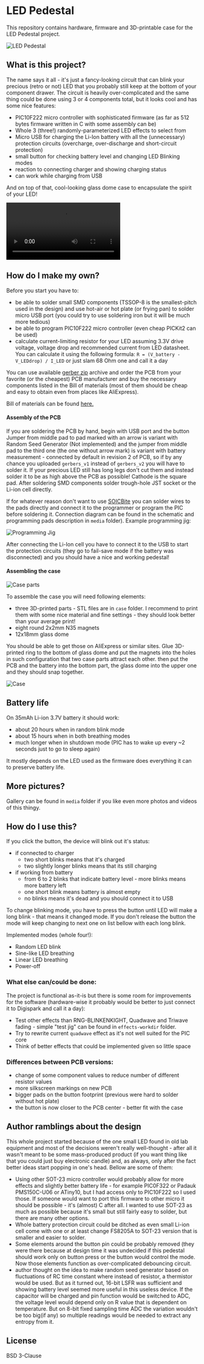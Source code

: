 # LED Pedestal

This repository contains hardware, firmware and
3D-printable case for the LED Pedestal project.

![LED Pedestal](media/led-pedestal.jpg)

## What is this project?

The name says it all - it's just a fancy-looking circuit
that can blink your precious (retro or not) LED that you probably
still keep at the bottom of your component drawer. The circuit is heavily
over-complicated and the same thing could be done using 3 or 4 components total,
but it looks cool and has some nice features:

- PIC10F222 micro controller with sophisticated firmware (as far as 512 bytes 
firmware written in C with some assembly can be)
- Whole 3 (three!) randomly-parameterized LED effects to select from 
- Micro USB for charging the Li-Ion battery with all the (unnecessary)
protection circuits (overcharge, over-discharge and short-circuit protection) 
- small button for checking battery level and changing LED Blinking modes
- reaction to connecting charger and showing charging status
- can work while charging from USB

And on top of that, cool-looking glass dome case 
to encapsulate the spirit of your LED!

![LED Pedestal](media/led-pedestal-animated.webm)

## How do I make my own?

Before you start you have to:

- be able to solder small SMD components (TSSOP-8 is the smallest-pitch used in
the design) and use hot-air or hot plate (or frying pan) to solder
micro USB port (you could try to use soldering iron but it will be much more 
tedious) 
- be able to program PIC10F222 micro controller (even cheap PICKit2 can be used)
- calculate current-limiting resistor for your LED assuming 3.3V drive voltage,
voltage drop and recommended current from LED datasheet. You can calculate it
using the following formula: `R = (V_battery - V_LEDdrop) / I_LED` or just slam
68 Ohm one and call it a day 

You can use available [gerber zip](hardware/gerbers_v2.zip) archive and order
the PCB from your favorite (or the cheapest) PCB manufacturer and buy the 
necessary components listed in the Bill of materials (most of them should be
cheap and easy to obtain even from places like AliExpress).

Bill of materials can be found [here.](bom.txt)

#### Assembly of the PCB

If you are soldering the PCB by hand, begin with USB port and the button 
Jumper from middle pad to pad marked with an arrow is variant with Random 
Seed Generator (Not implemented) and the jumper from middle pad to the 
third one (the one without arrow mark) is variant with battery 
measurement - connected by default in revision 2 of PCB, so if by any chance
you uploaded `gerbers_v1` instead of `gerbers_v2` you will have to solder it.
If your precious LED still has long legs don't cut them and instead solder it to
be as high above the PCB as possible! Cathode is the square pad. After soldering
SMD components solder trough-hole JST socket or the Li-ion cell directly.

If for whatever reason don't want to use 
[SOICBite](https://github.com/SimonMerrett/SOICbite) you can solder wires to the
pads directly and connect it to the programmer or program the PIC before
soldering it. Connection diagram can be found in the schematic and programming 
pads description in `media` folder). Example programming jig:

![Programming Jig](media/programming_jig.jpg)

After connecting the Li-Ion cell you have to connect it to the USB
to start the protection circuits (they go to fail-save mode if the battery was
disconnected) and you should have a nice and working pedestal!

#### Assembling the case

![Case parts](media/case-parts.jpg)

To assemble the case you will need following elements:

- three 3D-printed parts - STL files are in `case` folder. I recommend to print
them with some nice material and fine settings - they should look better than
your average print!
- eight round 2x2mm N35 magnets
- 12x18mm glass dome

You should be able to get those on AliExpress or similar sites. 
Glue 3D-printed ring to the bottom of glass dome and put the magnets
into the holes in such configuration that two case parts attract each 
other. then put the PCB and the battery into the bottom part, the glass dome
into the upper one and they should snap together. 

![Case](media/case-assembly.jpg)

## Battery life
On 35mAh Li-ion 3.7V battery it should work:

- about 20 hours when in random blink mode
- about 15 hours when in both breathing modes
- much longer when in shutdown mode (PIC has to wake up every ~2 seconds just to
go to sleep again)

It mostly depends on the LED used as the firmware does everything it can
to preserve battery life.

## More pictures?

Gallery can be found in `media` folder if you like even more photos and videos
of this thingy.

## How do I use this?

If you click the button, the device will blink out it's status:

- if connected to charger
	- two short blinks means that it's charged
	- two slightly longer blinks means that its still charging
- if working from battery
	- from 6 to 2 blinks that indicate battery level - more blinks means more
	battery left
	- one short blink means battery is almost empty
	- no blinks means it's dead and you should connect it to USB

To change blinking mode, you have to press the button until LED will make a long
blink - that means it changed mode. If you don't release the button the 
mode will keep changing to next one on list bellow with each long blink. 

Implemented modes (whole four!):

- Random LED blink
- Sine-like LED breathing
- Linear LED breathing
- Power-off

### What else can/could be done:
The project is functional as-it-is but there is some room for improvements for
the software (hardware-wise it probably would be better to just connect it 
to Digispark and call it a day):

- Test other effects than RNG-BLINKENKIGHT, Quadwave and Triwave fading - simple
"test jig" can be found in `effects-workdir` folder.
- Try to rewrite current `quadwave` effect as it's not well suited 
for the PIC core
- Think of better effects that could be implemented given so little space

### Differences between PCB versions:

- change of some component values to reduce number of different resistor values
- more silkscreen markings on new PCB
- bigger pads on the button footprint (previous were hard to solder
  without hot plate) 
- the button is now closer to the PCB center - better fit with the case

## Author ramblings about the design

This whole project started because of the one small LED found in old lab
equipment and most of the decisions weren't really well-thought - after all
it wasn't meant to be some mass-produced product (if you want thing like that
you could just buy electronic candle) and, as always, only after the fact 
better ideas start popping in one's head. Bellow are some of them:

- Using other SOT-23 micro controller would probably allow for more effects and
slightly better battery life - for example PIC0F322 or Padauk PMS150C-U06 
or ATiny10, but I had access only to PIC10F222 so I used those. If someone would
want to port this firmware to other micro it should be possible - it's (almost)
C after all. I wanted to use SOT-23 as much as possible because it's small but
still fairly easy to solder, but there are many other options.
- Whole battery protection circuit could be ditched as even small Li-ion cell
come with one or at least change FS8205A to SOT-23 version that is smaller 
and easier to solder.
- Some elements around the button pin could be probably removed (they were there
because at design time it was undecided if this pedestal should work only 
on button press or the button would control the mode. Now those elements
function as over-complicated debouncing circuit. 
- author thought on the idea to make random seed generator based on
fluctuations of RC time constant where instead of resistor, a thermistor would
be used. But as it turned out, 16-bit LSFR was sufficient and showing battery
level seemed more useful in this useless device. If the capacitor will be
charged and pin function would be switched to ADC, the voltage level would
depend only on R value that is dependent on temperature. But on 8-bit fixed
sampling time ADC the variation wouldn't be too big(if any) so multiple readings
would be needed to extract any entropy from it.

## License
BSD 3-Clause
